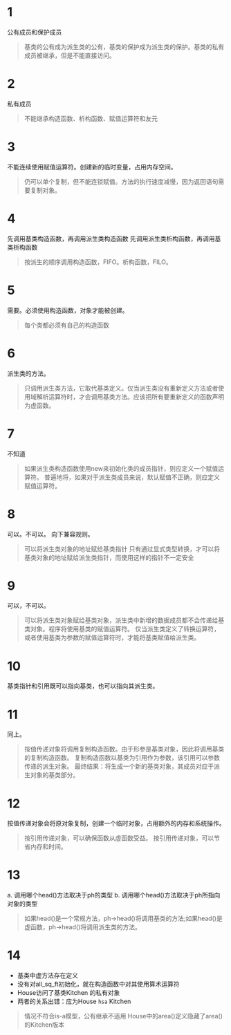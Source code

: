 
# 1

公有成员和保护成员

> 基类的公有成为派生类的公有，基类的保护成为派生类的保护。基类的私有成员被继承，但是不能直接访问。

# 2

私有成员
> 不能继承构造函数、析构函数、赋值运算符和友元

# 3

不能连续使用赋值运算符。创建新的临时变量，占用内存空间。

> 仍可以单个复制，但不能连锁赋值。方法的执行速度减慢，因为返回语句需要复制对象。

# 4

先调用基类构造函数，再调用派生类构造函数
先调用派生类析构函数，再调用基类析构函数

> 按派生的顺序调用构造函数，FIFO。析构函数，FILO。

# 5

需要。必须使用构造函数，对象才能被创建。

> 每个类都必须有自己的构造函数

# 6

派生类的方法。

> 只调用派生类方法，它取代基类定义。仅当派生类没有重新定义方法或者使用域解析运算符时，才会调用基类方法。应该把所有要重新定义的函数声明为虚函数。

# 7

不知道

> 如果派生类构造函数使用new来初始化类的成员指针，则应定义一个赋值运算符。
> 普遍地将，如果对于派生类成员来说，默认赋值不正确，则应定义赋值运算符。

# 8

可以。不可以。
向下兼容规则。

> 可以将派生类对象的地址赋给基类指针
> 只有通过显式类型转换，才可以将基类对象的地址赋给派生类指针，而使用这样的指针不一定安全

# 9

可以，不可以。

> 可以将派生类对象赋给基类对象，派生类中新增的数据成员都不会传递给基类对象。程序将使用基类的赋值运算符。
> 仅当派生类定义了转换运算符，或者使用基类为参数的赋值运算符时，才能将基类赋值给派生类。

# 10

基类指针和引用既可以指向基类，也可以指向其派生类。

# 11

同上。

> 按值传递对象将调用复制构造函数。由于形参是基类对象，因此将调用基类的复制构造函数。
> 复制构造函数以基类为引用作为参数，该引用可以参数传递的派生对象。
> 最终结果：将生成一个新的基类对象，其成员对应于派生对象的基类部分。

# 12

按值传递对象会将原对象复制，创建一个临时对象，占用额外的内存和系统操作。

> 按引用传递对象，可以确保函数从虚函数受益。
> 按引用传递对象，可以节省内存和时间。

# 13

a. 调用哪个head()方法取决于ph的类型
b. 调用哪个head()方法取决于ph所指向对象的类型

> 如果head()是一个常规方法，ph->head()将调用基类的方法;如果head()是虚函数，ph->head()将调用派生类的方法。

# 14

+ 基类中虚方法存在定义
+ 没有对all_sq_ft初始化，就在构造函数中对其使用算术运算符
+ House访问了基类Kitchen 的私有对象
+ 两者的关系出错：应为House `hsa` Kitchen

> 情况不符合is-a模型，公有继承不适用
> House中的area()定义隐藏了area()的Kitchen版本







